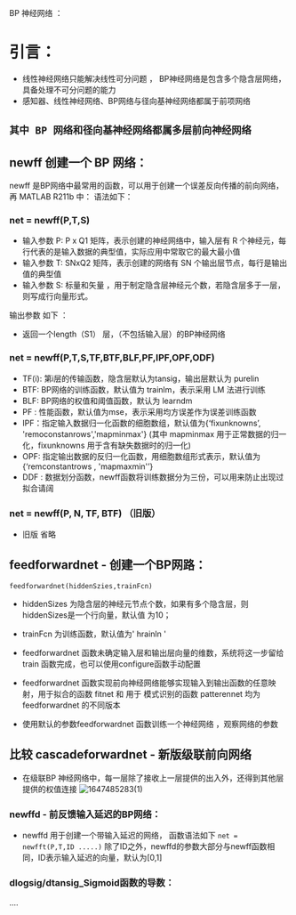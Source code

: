 BP 神经网络 ：

# 引言：

- 线性神经网络只能解决线性可分问题 ， BP神经网络是包含多个隐含层网络，具备处理不可分问题的能力
- 感知器、线性神经网络、BP网络与径向基神经网络都属于前项网络


`
其中 BP 网络和径向基神经网络都属多层前向神经网络
`
----- 

## newff 创建一个 BP 网络：



newff 是BP网络中最常用的函数，可以用于创建一个误差反向传播的前向网络，再 MATLAB R211b 中：
语法如下：


###  net = newff(P,T,S)
- 输入参数 P: P x Q1 矩阵，表示创建的神经网络中，输入层有 R 个神经元，每行代表的是输入数据的典型值，实际应用中常取它的最大最小值
- 输入参数 T: SNxQ2 矩阵，表示创建的网络有 SN 个输出层节点，每行是输出值的典型值
- 输入参数 S: 标量和矢量 ，用于制定隐含层神经元个数，若隐含层多于一层，则写成行向量形式。


输出参数 如下 ：
- 返回一个length（S1） 层，（不包括输入层）的BP神经网络



### net = newff(P,T,S,TF,BTF,BLF,PF,IPF,OPF,ODF)
- TF(i): 第i层的传输函数，隐含层默认为tansig，输出层默认为 purelin
- BTF:  BP网络的训练函数，默认值为 trainlm，表示采用 LM 法进行训练
- BLF: BP网络的权值和阈值函数，默认为 learndm
- PF : 性能函数，默认值为mse，表示采用均方误差作为误差训练函数
- IPF：指定输入数据归一化函数的细胞数组，默认值为{‘fixunknowns’, 'remoconstanrows','mapminmax'} 
(其中 mapminmax 用于正常数据的归一化，fixunknowns 用于含有缺失数据时的归一化)
- OPF: 指定输出数据的反归一化函数，用细胞数组形式表示，默认值为{‘remconstantrows , 'mapmaxmin'’}
- DDF : 数据划分函数，newff函数将训练数据分为三份，可以用来防止出现过拟合请阔


### net = newff(P, N, TF, BTF) （旧版）
- 旧版 省略


## feedforwardnet - 创建一个BP网路：
`
  feedforwardnet(hiddenSzies,trainFcn)
`

- hiddenSizes 为隐含层的神经元节点个数，如果有多个隐含层，则hiddenSizes是一个行向量，默认值 为10；
- trainFcn 为训练函数，默认值为' hrainln ' 
- feedforwardnet 函数未确定输入层和输出层向量的维数，系统将这一步留给 train 函数完成，也可以使用configure函数手动配置
- feedforwardnet 函数实现前向神经网络能够实现输入到输出函数的任意映射，用于拟合的函数 fitnet 和 用于 模式识别的函数 patterennet 均为 feedforwardnet 的不同版本

- 使用默认的参数feedforwardnet 函数训练一个神经网络 ，观察网络的参数




## 比较 cascadeforwardnet - 新版级联前向网络
-  在级联BP 神经网络中，每一层除了接收上一层提供的出入外，还得到其他层提供的权值连接
![1647485283(1)](https://user-images.githubusercontent.com/68007558/158726543-50b7d340-1836-4c42-8419-6561e4789970.jpg)


### newffd  -   前反馈输入延迟的BP网络：
- newffd 用于创建一个带输入延迟的网络， 函数语法如下
`
net = newfft(P,T,ID .....)
`
除了ID之外，newffd的参数大部分与newff函数相同，ID表示输入延迟的向量，默认为[0,1]




### dlogsig/dtansig_Sigmoid函数的导数：

....


















